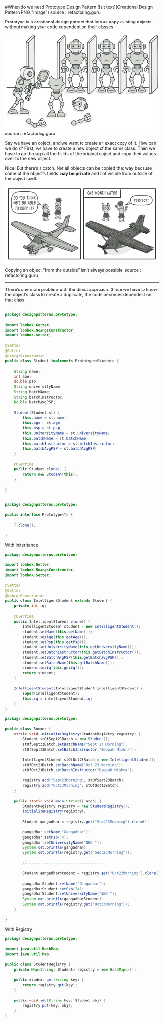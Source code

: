 #When do we need Prototype Design Pattern
 ![alt text](Creational Design Pattern.PNG "Image")
   source : refactoring.guru


Prototype is a creational design pattern that lets us copy existing objects without making your code dependent on their classes.


   
   ![alt text](prototype.png "Image")
   source : refactoring.guru
   
   Say we have an object, and we want to create an exact copy of it. How can we do it? First, we have to create a new object of the same class. Then we have to go through all the fields of the original object and copy their values over to the new object.

Nice! But there’s a catch. Not all objects can be copied that way because some of the object’s fields <b>may be private</b> and not visible from outside of the object itself.

  ![alt text](prototype-comic-1-en.png "Image")
  
Copying an object “from the outside” isn’t always possible. 
   source : refactoring.guru
   
---

There’s one more problem with the direct approach. Since we have to know the object’s class to create a duplicate, the code becomes dependent on that class.


```java 

package designpatterns.prototype;

import lombok.Getter;
import lombok.NoArgsConstructor;
import lombok.Setter;

@Setter
@Getter
@NoArgsConstructor
public class Student implements Prototype<Student> {

	String name;
	int age;
	double psp;
	String universityName;
	String batchName;
	String batchInstructor;
	Double batchAvgPSP;

	Student(Student st) {
		this.name = st.name;
		this.age = st.age;
		this.psp = st.psp;
		this.universityName = st.universityName;
		this.batchName = st.batchName;
		this.batchInstructor = st.batchInstructor;
		this.batchAvgPSP = st.batchAvgPSP;
	}

	@Override
	public Student clone() {
		return new Student(this);
	}

}

```
```java

package designpatterns.prototype;

public interface Prototype<T> {

	T clone();

}

```

With inheritance 

```java
package designpatterns.prototype;

import lombok.Getter;
import lombok.NoArgsConstructor;
import lombok.Setter;

@Setter
@Getter
@NoArgsConstructor
public class IntelligentStudent extends Student {
	private int iq;

	@Override
	public IntelligentStudent clone() {
		IntelligentStudent student = new IntelligentStudent();
		student.setName(this.getName());
		student.setAge(this.getAge());
		student.setPsp(this.getPsp());
		student.setUniversityName(this.getUniversityName());
		student.setBatchInstructor(this.getBatchInstructor());
		student.setBatchAvgPSP(this.getBatchAvgPSP());
		student.setBatchName(this.getBatchName());
		student.setIq(this.getIq());
		return student;
	}

	IntelligentStudent(IntelligentStudent intelligentStudent) {
		super(intelligentStudent);
		this.iq = intelligentStudent.iq;
	}
}
```


```java
package designpatterns.prototype;

public class Runner {
	static void initializeRegistry(StudentRegistry registry) {
		Student stOfSept23Batch = new Student();
		stOfSept23Batch.setBatchName("Sept 23 Morning");
		stOfSept23Batch.setBatchInstructor("Deepak Mishra");

		IntelligentStudent stOfOct23Batch = new IntelligentStudent();
		stOfOct23Batch.setBatchName("Oct 23 Morning");
		stOfOct23Batch.setBatchInstructor("Deepak Mishra");

		registry.add("Sept23Morning", stOfSept23Batch);
		registry.add("Oct23Morning", stOfOct23Batch);
	}

	public static void main(String[] args) {
		StudentRegistry registry = new StudentRegistry();
		initializeRegistry(registry);

		Student gangadhar = registry.get("Sept23Morning").clone();

		gangadhar.setName("Gangadhar");
		gangadhar.setPsp(74);
		gangadhar.setUniversityName("NEO ");
		System.out.println(gangadhar);
		System.out.println(registry.get("Sept23Morning"));
		
		//-----------------------------------
		
		Student gangadharStudent = registry.get("Oct23Morning").clone();

		gangadharStudent.setName("Gangadhar");
		gangadharStudent.setPsp(74);
		gangadharStudent.setUniversityName("NEO ");
		System.out.println(gangadharStudent);
		System.out.println(registry.get("Oct23Morning"));
	}

}

```
With Registry

```java
package designpatterns.prototype;

import java.util.HashMap;
import java.util.Map;

public class StudentRegistry {
	private Map<String, Student> registry = new HashMap<>();

	public Student get(String key) {
		return registry.get(key);
	}

	public void add(String key, Student obj) {
		registry.put(key, obj);
	}
}
 
```